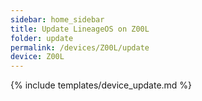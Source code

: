 ```yaml
---
sidebar: home_sidebar
title: Update LineageOS on Z00L
folder: update
permalink: /devices/Z00L/update
device: Z00L
---
```

{% include templates/device_update.md %}
